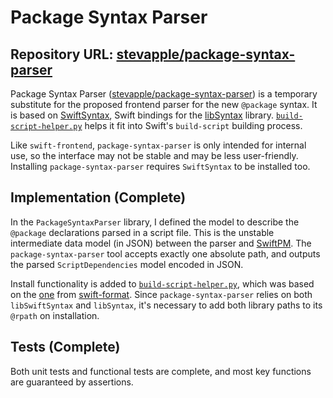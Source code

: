 # Package Syntax Parser

## Repository URL: [stevapple/package-syntax-parser](https://github.com/stevapple/package-syntax-parser)

Package Syntax Parser ([stevapple/package-syntax-parser](https://github.com/stevapple/package-syntax-parser)) is a temporary substitute for the proposed frontend parser for the new `@package` syntax.  It is based on [SwiftSyntax](https://github.com/apple/swift-syntax), Swift bindings for the [libSyntax](https://github.com/apple/swift/tree/main/lib/Syntax) library.  [`build-script-helper.py`](https://github.com/stevapple/package-syntax-parser/blob/main/build-script-helper.py) helps it fit into Swift's `build-script` building process.

Like `swift-frontend`, `package-syntax-parser` is only intended for internal use, so the interface may not be stable and may be less user-friendly.  Installing `package-syntax-parser` requires `SwiftSyntax` to be installed too.

## Implementation (Complete)

In the `PackageSyntaxParser` library, I defined the model to describe the `@package` declarations parsed in a script file.  This is the unstable intermediate data model (in JSON) between the parser and [SwiftPM](/swift-package-manager).  The `package-syntax-parser` tool accepts exactly one absolute path, and outputs the parsed `ScriptDependencies` model encoded in JSON.

Install functionality is added to [`build-script-helper.py`](https://github.com/stevapple/package-syntax-parser/blob/main/build-script-helper.py), which was based on the [one](https://github.com/apple/swift-format/blob/main/build-script-helper.py) from [swift-format](https://github.com/apple/swift-format).  Since `package-syntax-parser` relies on both `libSwiftSyntax` and `libSyntax`, it's necessary to add both library paths to its `@rpath` on installation.

## Tests (Complete)

Both unit tests and functional tests are complete, and most key functions are guaranteed by assertions.
